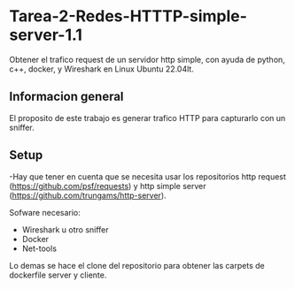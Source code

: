 # Tarea-2-Redes-HTTTP-simple-server-1.1
Obtener el trafico request de un servidor http simple, con ayuda de python, c++, docker, y Wireshark en Linux Ubuntu 22.04lt.

## Informacion general
El proposito de este trabajo es generar trafico HTTP para capturarlo con un sniffer.

## Setup
-Hay que tener en cuenta que se necesita usar los repositorios http request (https://github.com/psf/requests) y http simple server (https://github.com/trungams/http-server).

Sofware necesario:
- Wireshark u otro sniffer
- Docker
- Net-tools

Lo demas se hace el clone del repositorio para obtener las carpets de dockerfile server y cliente.


